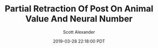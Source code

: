 ---
layout: podcast
title: "Partial Retraction Of Post On Animal Value And Neural Number"
author: Scott Alexander
description: https://slatestarcodex.com/2019/03/28/partial-retraction-of-post-on-animal-value-and-neural-number/
date: 2019-03-28 22:18:00 PDT
length: 407760
duration: 102
guid: partial-retraction-of-post-on-animal-value-and-neural-number
---